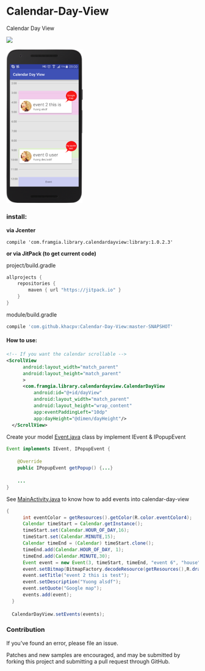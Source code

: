# Calendar-Day-View
Calendar Day View

[![](https://jitpack.io/v/khacpv/Calendar-Day-View.svg)](https://jitpack.io/#khacpv/Calendar-Day-View)

<a><img src="./image/screenshot.png" width="200"></a>

### install:

**via Jcenter**

````Gradle
compile 'com.framgia.library.calendardayview:library:1.0.2.3'
````

**or via JitPack (to get current code)**

project/build.gradle
````gradle
allprojects {
    repositories {
        maven { url "https://jitpack.io" }
    }
}
````
module/build.gradle
````gradle
compile 'com.github.khacpv:Calendar-Day-View:master-SNAPSHOT'
````

#### How to use:

````xml
<!-- If you want the calendar scrollable -->
<ScrollView
      android:layout_width="match_parent"
      android:layout_height="match_parent"
      >
      <com.framgia.library.calendardayview.CalendarDayView
          android:id="@+id/dayView"
          android:layout_width="match_parent"
          android:layout_height="wrap_content"
          app:eventPaddingLeft="10dp"
          app:dayHeight="@dimen/dayHeight"/>
  </ScrollView>
````

Create your model [Event.java](https://github.com/khacpv/Calendar-Day-View/blob/master/sample/src/main/java/com/framgia/sample/calendardayview/Event.java#L11) class by implement IEvent & IPopupEvent

````Java
Event implements IEvent, IPopupEvent {

    @Override
    public IPopupEvent getPopup() {...}
    
    ...
}
````

See [MainActivity.java](https://github.com/khacpv/Calendar-Day-View/blob/master/sample/src/main/java/com/framgia/sample/calendardayview/MainActivity.java) to know how to add events into calendar-day-view

````Java
{
      int eventColor = getResources().getColor(R.color.eventColor4);
      Calendar timeStart = Calendar.getInstance();
      timeStart.set(Calendar.HOUR_OF_DAY,16);
      timeStart.set(Calendar.MINUTE,15);
      Calendar timeEnd = (Calendar) timeStart.clone();
      timeEnd.add(Calendar.HOUR_OF_DAY, 1);
      timeEnd.add(Calendar.MINUTE,30);
      Event event = new Event(3, timeStart, timeEnd, "event 6", "house", eventColor);
      event.setBitmap(BitmapFactory.decodeResource(getResources(),R.drawable.avatar));
      event.setTitle("event 2 this is test");
      event.setDescription("Yuong alsdf");
      event.setQuote("Google map");
      events.add(event);
  }

  CalendarDayView.setEvents(events);
````

### Contribution

If you've found an error, please file an issue.

Patches and new samples are encouraged, and may be submitted by forking this project and submitting a pull request through GitHub.
